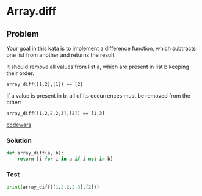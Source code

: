 # Array.diff
## Problem
Your goal in this kata is to implement a difference function, which subtracts one list from another and returns the result.

It should remove all values from list a, which are present in list b keeping their order.
```
array_diff([1,2],[1]) == [2]
```
If a value is present in b, all of its occurrences must be removed from the other:
```
array_diff([1,2,2,2,3],[2]) == [1,3]
```
[codewars](https://www.codewars.com/kata/523f5d21c841566fde000009)

### Solution
```python
def array_diff(a, b):
    return [i for i in a if i not in b]
```

### Test
```python
print(array_diff([1,2,2,2,3],[2]))
```